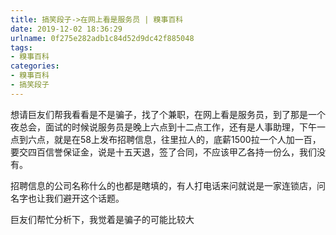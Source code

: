 ```yaml
---
title: 搞笑段子->在网上看是服务员 | 糗事百科
date: 2019-12-02 18:36:29
urlname: 0f275e282adb1c84d52d9dc42f885048
tags: 
- 糗事百科
categories:
- 糗事百科
- 搞笑段子
---
```

想请巨友们帮我看看是不是骗子，找了个兼职，在网上看是服务员，到了那是一个夜总会，面试的时候说服务员是晚上六点到十二点工作，还有是人事助理，下午一点到六点，就是在58上发布招聘信息，往里拉人的，底薪1500拉一个人加一百，要交四百信誉保证金，说是十五天退，签了合同，不应该甲乙各持一份么，我们没有。

招聘信息的公司名称什么的也都是瞎填的，有人打电话来问就说是一家连锁店，问名字也让我们避开这个话题。

巨友们帮忙分析下，我觉着是骗子的可能比较大


